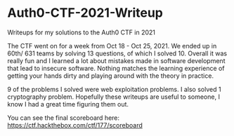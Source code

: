 # Auth0-CTF-2021-Writeup
Writeups for my solutions to the Auth0 CTF in 2021

The CTF went on for a week from Oct 18 - Oct 25, 2021. We ended up in 60th/ 631 teams by solving 13 questions, of which I solved 10. Overall it was really fun and I learned
a lot about mistakes made in software development that lead to insecure software. Nothing matches the learning experience of getting your hands dirty and playing around with
the theory in practice.

9 of the problems I solved were web exploitation problems. I also solved 1 cryptography problem. Hopefully these writeups are useful to someone, I know I had a great time
figuring them out.

You can see the final scoreboard here: https://ctf.hackthebox.com/ctf/177/scoreboard

